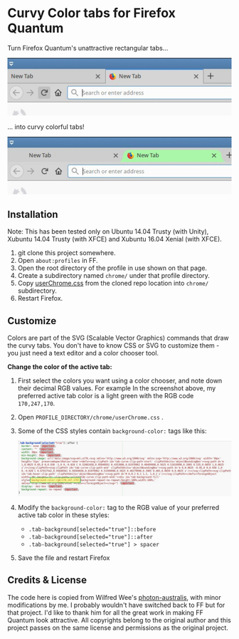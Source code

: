 # Curvy Color tabs for Firefox Quantum

Turn Firefox Quantum's unattractive rectangular tabs...

![Default tabs](default-tabs.png)

... into curvy colorful tabs!

![Curvy tabs](curvy-tabs.png)



## Installation

Note: This has been tested only on Ubuntu 14.04 Trusty (with Unity), Xubuntu 14.04 Trusty (with XFCE) and Xubuntu 16.04 Xenial (with XFCE).

1. git clone this project somewhere.
2. Open `about:profiles` in FF.
3. Open the root directory of the profile in use shown on that page.
4. Create a subdirectory named `chrome/` under that profile directory.
5. Copy [userChrome.css](userChrome.css) from the cloned repo location into `chrome/` subdirectory.
6. Restart Firefox.



## Customize

Colors are part of the SVG (Scalable Vector Graphics) commands that draw the curvy tabs. You don't have to know CSS or SVG to customize them - you just need a text editor and a color chooser tool.


**Change the color of the active tab:**

1. First select the colors you want using a color chooser, and note down their decimal RGB values. 
   For example In the screenshot above, my preferred active tab color is a light green with the RGB code  `170,247,170`.
   ​

2. Open `PROFILE_DIRECTORY/chrome/userChrome.css` .
   ​

3. Some of the CSS styles contain  `background-color:` tags like this:

   ![](css-style.png)

4. Modify the `background-color:` tag to the RGB value of your preferred active tab color in these styles:

   - `.tab-background[selected="true"]::before`
   - `.tab-background[selected="true"]::after`
   - `.tab-background[selected="true"] > spacer`

5. Save the file and restart Firefox



## Credits & License

The code here is copied from  Wilfred Wee's [photon-australis](https://github.com/wilfredwee/photon-australis), with minor modifications by me. I probably wouldn't have switched back to FF but for that project. I'd like to thank  him for all the great work in making FF Quantum look attractive. All copyrights belong to the original author and this project passes on the same license and permissions as the original project.







